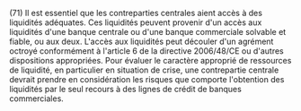 (71) Il est essentiel que les contreparties centrales aient accès à des liquidités adéquates. Ces liquidités peuvent provenir d'un accès aux liquidités d'une banque centrale ou d'une banque commerciale solvable et fiable, ou aux deux. L'accès aux liquidités peut découler d'un agrément octroyé conformément à l'article 6 de la directive 2006/48/CE ou d'autres dispositions appropriées. Pour évaluer le caractère approprié de ressources de liquidité, en particulier en situation de crise, une contrepartie centrale devrait prendre en considération les risques que comporte l'obtention des liquidités par le seul recours à des lignes de crédit de banques commerciales.